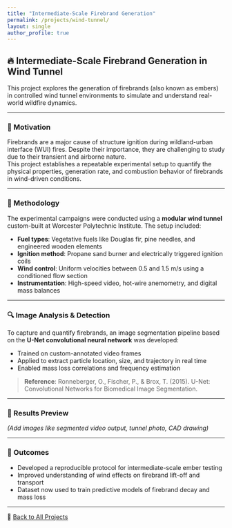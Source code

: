 ```yaml
---
title: "Intermediate-Scale Firebrand Generation"
permalink: /projects/wind-tunnel/
layout: single
author_profile: true
---
```


## 🔥 Intermediate-Scale Firebrand Generation in Wind Tunnel

This project explores the generation of firebrands (also known as embers) in controlled wind tunnel environments to simulate and understand real-world wildfire dynamics.

---

### 📐 Motivation

Firebrands are a major cause of structure ignition during wildland-urban interface (WUI) fires. Despite their importance, they are challenging to study due to their transient and airborne nature.  
This project establishes a repeatable experimental setup to quantify the physical properties, generation rate, and combustion behavior of firebrands in wind-driven conditions.

---

### 🧪 Methodology

The experimental campaigns were conducted using a **modular wind tunnel** custom-built at Worcester Polytechnic Institute. The setup included:

- **Fuel types**: Vegetative fuels like Douglas fir, pine needles, and engineered wooden elements
- **Ignition method**: Propane sand burner and electrically triggered ignition coils
- **Wind control**: Uniform velocities between 0.5 and 1.5 m/s using a conditioned flow section
- **Instrumentation**: High-speed video, hot-wire anemometry, and digital mass balances

---

### 🔍 Image Analysis & Detection

To capture and quantify firebrands, an image segmentation pipeline based on the **U-Net convolutional neural network** was developed:

- Trained on custom-annotated video frames
- Applied to extract particle location, size, and trajectory in real time
- Enabled mass loss correlations and frequency estimation

> **Reference**: Ronneberger, O., Fischer, P., & Brox, T. (2015). U-Net: Convolutional Networks for Biomedical Image Segmentation.

---

### 📸 Results Preview

*(Add images like segmented video output, tunnel photo, CAD drawing)*

---

### 🎯 Outcomes

- Developed a reproducible protocol for intermediate-scale ember testing
- Improved understanding of wind effects on firebrand lift-off and transport
- Dataset now used to train predictive models of firebrand decay and mass loss

---

📂 [Back to All Projects](/projects/)
